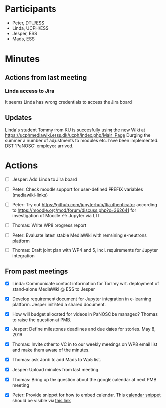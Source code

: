 
# Participants

* Peter, DTU/ESS
* Linda, UCPH/ESS
* Jesper, ESS
* Mads, ESS

# Minutes

## Actions from last meeting

### Linda access to Jira
It seems Linda has wrong credentials to access the Jira board 


## Updates
Linda's student Tommy from KU is succesfully using the new Wiki at https://ucphmediawiki.esss.dk/ucph/index.php/Main_Page 
Durging the summer a number of adjustments to modules etc. have been implemented.
DST 'PaNOSC' employee arrived.

# Actions
- [ ] Jesper: Add Linda to Jira board
- [ ] Peter: Check moodle support for user-defined PREFIX variables (mediawiki-links)
- [ ] Peter: Try out https://github.com/jupyterhub/ltiauthenticator according to https://moodle.org/mod/forum/discuss.php?d=362641 for investigation of Moodle <-> Jupyter via LTI
- [ ] Thomas: Write WP8 progress report
- [ ] Peter: Evaluate latest stable MediaWiki with remaining e-neutrons platform
- [ ] Thomas: Draft joint plan with WP4 and 5, incl. requirements for Jupyter integration


## From past meetings
- [x] Linda: Communicate contact information for Tommy wrt. deployment of stand-alone MediaWiki @ ESS to Jesper
- [x] Develop requirement document for Jupyter integration in e-learning platform. Jesper initiated a shared document.
- [x] How will budget allocated for videos in PaNOSC be managed? Thomas to raise the question at PMB.    
- [x] Jesper: Define milestones deadlines and due dates for stories. May 8, 2019
- [x] Thomas: Invite other to VC in to our weekly meetings on WP8 email list and make them aware of the minutes.
- [x] Thomas: ask Jordi to add Mads to Wp5 list.
- [x] Jesper: Upload minutes from last meeting.
- [x] Thomas: Bring up the question about the google calendar at next PMB meeting
- [x] Peter: Provide snippet for how to embed calendar.
        This [calendar snippet](snippets/PaNOSC-Calendar.html) should be visible via [this link](http://htmlpreview.github.io/?https://github.com/panosc-eu/panosc/blob/master/Work%20Packages/WP8%20User%20Training/MeetingMinutes/snippets/PaNOSC-Calendar.html)

